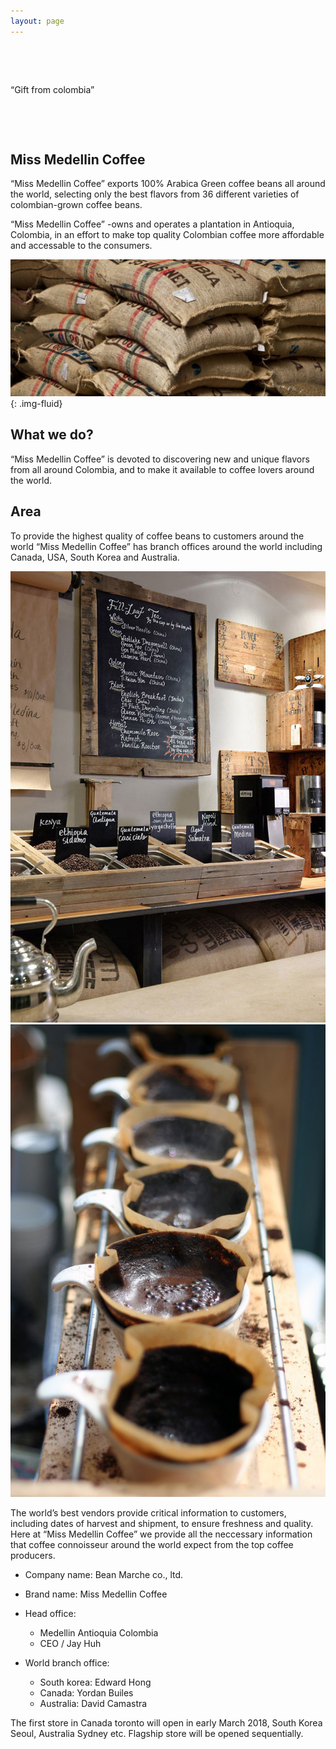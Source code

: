 ```yaml
---
layout: page
---
```


<div id="cover" class="jumbotron text-center py-6 mt-3">
  <p>&nbsp;</p><p>&nbsp;</p>
  <span class="display-4">“Gift from colombia”</span>
  <p>&nbsp;</p><p>&nbsp;</p>
</div>

## Miss Medellin Coffee

“Miss Medellin Coffee” exports 100% Arabica Green coffee beans all around the world, selecting only the best flavors from 36 different varieties of colombian-grown coffee beans.

“Miss Medellin Coffee” -owns and operates a plantation in Antioquia, Colombia, in an effort to make top quality Colombian coffee more affordable and accessable to the consumers.

![Coffee bags](/images/2-coffee-bag.jpg){: .img-fluid}

## What we do?

“Miss Medellin Coffee” is devoted to discovering new and unique flavors from all around Colombia, and to make it available to coffee lovers around the world.

## Area

To provide the highest quality of coffee beans to customers around the world “Miss Medellin Coffee” has branch offices around the world including Canada, USA, South Korea and Australia.

<div class="row">
  <div class="col"><img src="/images/3-shop.jpg" alt="Shop" class="img-fluid"></div>
  <div class="col"><img src="/images/4-lab.jpg" alt="Shop" class="img-fluid"></div>
</div>

The world’s best vendors provide critical information to customers, including dates of harvest and shipment, to ensure freshness and quality. Here at “Miss Medellin Coffee” we provide all the neccessary information that coffee connoisseur around the world expect from the top coffee producers.

- Company name: Bean Marche co., ltd.
- Brand name: Miss Medellin Coffee

- Head office:
  + Medellin Antioquia Colombia
  + CEO / Jay Huh

- World branch office:
  + South korea: Edward Hong
  + Canada: Yordan Builes
  + Australia: David Camastra

The first store in Canada toronto will open in early March 2018, South Korea Seoul, Australia Sydney etc. Flagship store will be opened sequentially.
